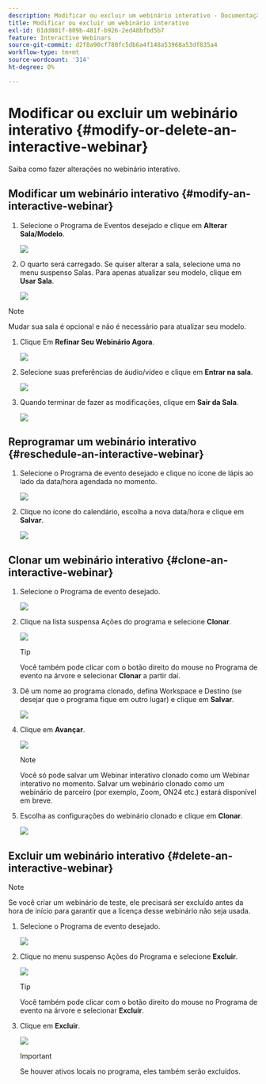 ```yaml
---
description: Modificar ou excluir um webinário interativo - Documentação do Marketo - Documentação do produto
title: Modificar ou excluir um webinário interativo
exl-id: 01dd801f-809b-481f-b926-2ed48bfbd5b7
feature: Interactive Webinars
source-git-commit: d2f8a90cf780fc5db6a4f148a53968a53df835a4
workflow-type: tm+mt
source-wordcount: '314'
ht-degree: 0%

---
```


# Modificar ou excluir um webinário interativo {#modify-or-delete-an-interactive-webinar}

Saiba como fazer alterações no webinário interativo.

## Modificar um webinário interativo {#modify-an-interactive-webinar}

1. Selecione o Programa de Eventos desejado e clique em **Alterar Sala/Modelo**.

   ![](assets/modify-or-delete-an-interactive-webinar-1.png)

1. O quarto será carregado. Se quiser alterar a sala, selecione uma no menu suspenso Salas. Para apenas atualizar seu modelo, clique em **Usar Sala**.

   ![](assets/modify-or-delete-an-interactive-webinar-2.png)

>[!NOTE]
>
>Mudar sua sala é opcional e não é necessário para atualizar seu modelo.

1. Clique Em **Refinar Seu Webinário Agora**.

   ![](assets/modify-or-delete-an-interactive-webinar-3.png)

1. Selecione suas preferências de áudio/vídeo e clique em **Entrar na sala**.

   ![](assets/modify-or-delete-an-interactive-webinar-4.png)

1. Quando terminar de fazer as modificações, clique em **Sair da Sala**.

   ![](assets/modify-or-delete-an-interactive-webinar-5.png)

## Reprogramar um webinário interativo {#reschedule-an-interactive-webinar}

1. Selecione o Programa de evento desejado e clique no ícone de lápis ao lado da data/hora agendada no momento.

   ![](assets/modify-or-delete-an-interactive-webinar-6.png)

1. Clique no ícone do calendário, escolha a nova data/hora e clique em **Salvar**.

   ![](assets/modify-or-delete-an-interactive-webinar-7.png)

## Clonar um webinário interativo {#clone-an-interactive-webinar}

1. Selecione o Programa de evento desejado.

   ![](assets/modify-or-delete-an-interactive-webinar-8.png)

1. Clique na lista suspensa Ações do programa e selecione **Clonar**.

   ![](assets/modify-or-delete-an-interactive-webinar-9.png)

   >[!TIP]
   >
   >Você também pode clicar com o botão direito do mouse no Programa de evento na árvore e selecionar **Clonar** a partir daí.

1. Dê um nome ao programa clonado, defina Workspace e Destino (se desejar que o programa fique em outro lugar) e clique em **Salvar**.

   ![](assets/modify-or-delete-an-interactive-webinar-10.png)

1. Clique em **Avançar**.

   ![](assets/modify-or-delete-an-interactive-webinar-11.png)

   >[!NOTE]
   >
   >Você só pode salvar um Webinar interativo clonado como um Webinar interativo no momento. Salvar um webinário clonado como um webinário de parceiro (por exemplo, Zoom, ON24 etc.) estará disponível em breve.

1. Escolha as configurações do webinário clonado e clique em **Clonar**.

   ![](assets/modify-or-delete-an-interactive-webinar-12.png)

## Excluir um webinário interativo {#delete-an-interactive-webinar}

>[!NOTE]
>
>Se você criar um webinário de teste, ele precisará ser excluído antes da hora de início para garantir que a licença desse webinário não seja usada.

1. Selecione o Programa de evento desejado.

   ![](assets/modify-or-delete-an-interactive-webinar-13.png)

1. Clique no menu suspenso Ações do Programa e selecione **Excluir**.

   ![](assets/modify-or-delete-an-interactive-webinar-14.png)

   >[!TIP]
   >
   >Você também pode clicar com o botão direito do mouse no Programa de evento na árvore e selecionar **Excluir**.

1. Clique em **Excluir**.

   ![](assets/modify-or-delete-an-interactive-webinar-15.png)

   >[!IMPORTANT]
   >
   >Se houver ativos locais no programa, eles também serão excluídos.
